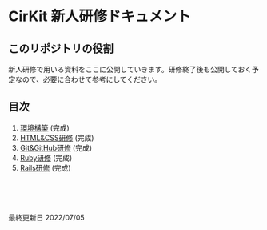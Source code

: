 # CirKit 新人研修ドキュメント

## このリポジトリの役割
新人研修で用いる資料をここに公開していきます。研修終了後も公開しておく予定なので、必要に合わせて参考にしてください。

## 目次 
1. [環境構築](./EnvBuild/README.md) (完成)
2. [HTML&CSS研修](./HTML%26CSS/README.md) (完成)
3. [Git&GitHub研修](./Git%26GitHub/README.md) (完成)
4. [Ruby研修](./Ruby/README.md) (完成)
5. [Rails研修](./Rails/README.md) (完成)


<br><br><br>


最終更新日  2022/07/05